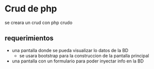 # Crud de php

se creara un crud con php crudo

## requerimientos

-   una pantalla donde se pueda visualizar lo datos de la BD
    -   se usara bootstrap para la construccion de la pantalla principal
-   una pantalla con un formulario para poder inyectar info en la BD
